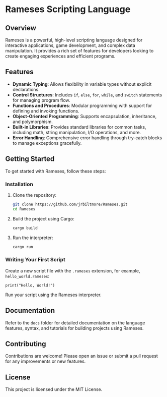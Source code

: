 # Rameses Scripting Language

## Overview

Rameses is a powerful, high-level scripting language designed for interactive applications, game development, and complex data manipulation. It provides a rich set of features for developers looking to create engaging experiences and efficient programs.

## Features

- **Dynamic Typing**: Allows flexibility in variable types without explicit declarations.
- **Control Structures**: Includes `if`, `else`, `for`, `while`, and `switch` statements for managing program flow.
- **Functions and Procedures**: Modular programming with support for defining and invoking functions.
- **Object-Oriented Programming**: Supports encapsulation, inheritance, and polymorphism.
- **Built-in Libraries**: Provides standard libraries for common tasks, including math, string manipulation, I/O operations, and more.
- **Error Handling**: Comprehensive error handling through try-catch blocks to manage exceptions gracefully.

## Getting Started

To get started with Rameses, follow these steps:

### Installation

1. Clone the repository:
   ```bash
   git clone https://github.com/jrbiltmore/Rameses.git
   cd Rameses
   ```

2. Build the project using Cargo:
   ```bash
   cargo build
   ```

3. Run the interpreter:
   ```bash
   cargo run
   ```

### Writing Your First Script

Create a new script file with the `.rameses` extension, for example, `hello_world.rameses`:

```rameses
print("Hello, World!")
```

Run your script using the Rameses interpreter.

## Documentation

Refer to the `docs` folder for detailed documentation on the language features, syntax, and tutorials for building projects using Rameses.

## Contributing

Contributions are welcome! Please open an issue or submit a pull request for any improvements or new features.

## License

This project is licensed under the MIT License.
